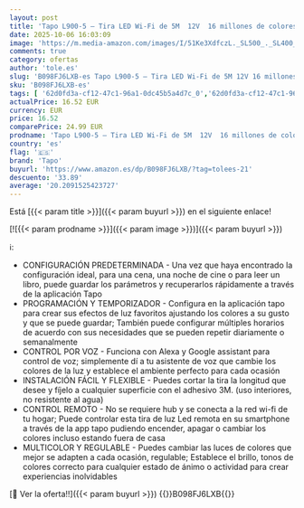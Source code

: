 ```yaml
---
layout: post
title: 'Tapo L900-5 – Tira LED Wi-Fi de 5M  12V  16 millones de colores con 2100 mcd  adecuado para la familia  sincronización con música  compatible con Google y Alexa'
date: 2025-10-06 16:03:09
image: 'https://m.media-amazon.com/images/I/51Ke3XdfczL._SL500_._SL400_.jpg'
comments: true
category: ofertas
author: 'tole.es'
slug: 'B098FJ6LXB-es Tapo L900-5 – Tira LED Wi-Fi de 5M 12V 16 millones de...'
sku: 'B098FJ6LXB-es'
tags: [ '62d0fd3a-cf12-47c1-96a1-0dc45b5a4d7c_0','62d0fd3a-cf12-47c1-96a1-0dc45b5a4d7c_5501','9523d978-59fe-477f-8c56-f69a4f1f65a6_0','9523d978-59fe-477f-8c56-f69a4f1f65a6_1601','9523d978-59fe-477f-8c56-f69a4f1f65a6_3301','9523d978-59fe-477f-8c56-f69a4f1f65a6_9301','Arborist Merchandising Root','CML-Home','Hogar y cocina','Home all','Iluminación','Iluminación de interior','Iluminación decorativa y para usos específicos de interior','Informática','Lighting & Electrical','Los favoritos de nuestros clientes Social: Hogar y cocina','Los favoritos de nuestros clientes Social: Hogar y cocina líneas duras','Self Service','Special Features Stores','Tiras LED de interior','Top Brands Home Electrical','Top Brands Home Selection','alexa','tapo','🇪🇸', ]
actualPrice: 16.52 EUR
currency: EUR
price: 16.52
comparePrice: 24.99 EUR
prodname: 'Tapo L900-5 – Tira LED Wi-Fi de 5M  12V  16 millones de colores con 2100 mcd  adecuado para la familia  sincronización con música  compatible con Google y Alexa'
country: 'es'
flag: '🇪🇸'
brand: 'Tapo'
buyurl: 'https://www.amazon.es/dp/B098FJ6LXB/?tag=tolees-21'
descuento: '33.89'
average: '20.2091525423727'
---
```


Está [{{< param title >}}]({{< param buyurl >}}) en el siguiente enlace!

[![{{< param prodname >}}]({{< param image >}})]({{< param buyurl >}})

ℹ️:

- CONFIGURACIÓN PREDETERMINADA - Una vez que haya encontrado la configuración ideal, para una cena, una noche de cine o para leer un libro, puede guardar los parámetros y recuperarlos rápidamente a través de la aplicación Tapo
- PROGRAMACIÓN Y TEMPORIZADOR - Configura en la aplicación tapo para crear sus efectos de luz favoritos ajustando los colores a su gusto y que se puede guardar; También puede configurar múltiples horarios de acuerdo con sus necesidades que se pueden repetir diariamente o semanalmente
- CONTROL POR VOZ - Funciona con Alexa y Google assistant para control de voz; simplemente dí a tu asistente de voz que cambie los colores de la luz y establece el ambiente perfecto para cada ocasión
- INSTALACIÓN FÁCIL Y FLEXIBLE - Puedes cortar la tira la longitud que desee y fíjelo a cualquier superficie con el adhesivo 3M. (uso interiores, no resistente al agua)
- CONTROL REMOTO - No se requiere hub y se conecta a la red wi-fi de tu hogar; Puede controlar esta tira de luz Led remota en su smartphone a través de la app tapo pudiendo encender, apagar o cambiar los colores incluso estando fuera de casa
- MULTICOLOR Y REGULABLE - Puedes cambiar las luces de colores que mejor se adapten a cada ocasión, regulable; Establece el brillo, tonos de colores correcto para cualquier estado de ánimo o actividad para crear experiencias inolvidables

[🛒 Ver la oferta!!]({{< param buyurl >}})
{{<world>}}B098FJ6LXB{{</world>}}
